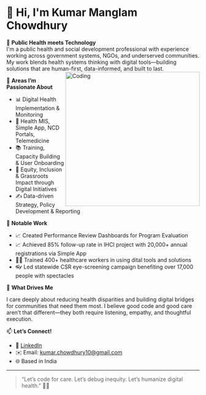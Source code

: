 # 👋 Hi, I'm Kumar Manglam Chowdhury


🌱 **Public Health meets Technology**  
I'm a public health and social development professional with experience working across government systems, NGOs, and underserved communities. My work blends health systems thinking with digital tools—building solutions that are human-first, data-informed, and built to last.
<img align="right" alt="Coding" width="350" src="https://cdn.dribbble.com/users/1162077/screenshots/3848914/programmer.gif" />

🚀 **Areas I’m Passionate About**  
- 📊 Digital Health Implementation & Monitoring  
- 🧰 Health MIS, Simple App, NCD Portals, Telemedicine  
- 📚 Training, Capacity Building & User Onboarding  
- 🤝 Equity, Inclusion & Grassroots Impact through Digital Initiatives
- ✍️ Data-driven Strategy, Policy Development & Reporting

  

📌 **Notable Work**
- 📈 Created Performance Review Dashboards for Program Evaluation 
- 📈 Achieved 85% follow-up rate in IHCI project with 20,000+ annual registrations via Simple App  
- 🧑‍⚕️ Trained 400+ healthcare workers in using dital tools and solutions
- 👓 Led statewide CSR eye-screening campaign benefiting over 17,000 people with spectacles


🧠 **What Drives Me**

I care deeply about reducing health disparities and building digital bridges for communities that need them most. I believe good code and good care aren’t that different—they both require listening, empathy, and thoughtful execution.

📫 **Let’s Connect!**  
- 💼 [LinkedIn](https://www.linkedin.com/in/kumarmanglamchowdhury)  
- ✉️ Email: kumar.chowdhury10@gmail.com  
- 🌐 Based in India

---
> “Let’s code for care. Let’s debug inequity. Let’s humanize digital health.” 🌿💡


